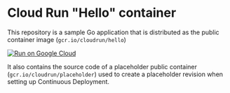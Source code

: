 # Cloud Run "Hello" container

This repository is a sample Go application that is
distributed as the public container image (`gcr.io/cloudrun/hello`) 

[![Run on Google Cloud](https://deploy.cloud.run/button.svg)](https://deploy.cloud.run)


It also contains the source code of a placeholder public container
(`gcr.io/cloudrun/placeholder`)  used to create a placeholder revision when setting up 
Continuous Deployment.



